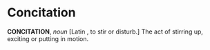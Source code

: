 # Concitation

**CONCITATION**, _noun_ \[Latin , to stir or disturb.\] The act of stirring up, exciting or putting in motion.